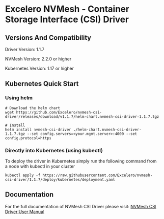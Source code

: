 
# Excelero NVMesh - Container Storage Interface (CSI) Driver


## Versions And Compatibility
Driver Version:     1.1.7

NVMesh Version:     2.2.0 or higher

Kubernetes Version: 1.17 or higher

## Kubernetes Quick Start

### Using helm
```
# Download the helm chart
wget https://github.com/Excelero/nvmesh-csi-driver/releases/download/v1.1.7/helm-chart.nvmesh-csi-driver-1.1.7.tgz

# Install
helm install nvmesh-csi-driver ./helm-chart.nvmesh-csi-driver-1.1.7.tgz --set config.servers=<your.mgmt.server>:4000 --set config.protocol=https
```

### Directly into Kubernetes (using kubectl)
To deploy the driver in Kubernetes simply run the following command from a node with kubectl in your cluster

```
kubectl apply -f https://raw.githubusercontent.com/Excelero/nvmesh-csi-driver/1.1.7/deploy/kubernetes/deployment.yaml
```

## Documentation
For the full documentation of NVMesh CSI Driver please visit: [NVMesh CSI Driver User Manual](https://www.excelero.com/nvmesh-csi-driver-guide/)